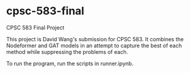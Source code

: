 # cpsc-583-final
CPSC 583 Final Project

This project is David Wang's submission for CPSC 583. It combines the Nodeformer and GAT models in an attempt to capture the best of each method while suppressing the problems of each.

To run the program, run the scripts in runner.ipynb.
